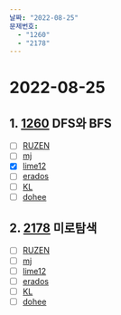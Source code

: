 ```yaml
---
날짜: "2022-08-25"
문제번호: 
  - "1260"
  - "2178"
---
```


# 2022-08-25

## 1. [1260](https://www.acmicpc.net/problem/1260) DFS와 BFS

- [ ] [RUZEN](./1260_RUZEN.md)
- [ ] [mj](./1260_mj.md)
- [X] [lime12](./1260_lime12.md)
- [ ] [erados](./1260_erados.md)
- [ ] [KL](./1260_KL.md)
- [ ] [dohee](./1260_dohee.md)

## 2. [2178](https://www.acmicpc.net/problem/2178) 미로탐색

- [ ] [RUZEN](./2178_RUZEN.md)
- [ ] [mj](./2178_mj.md)
- [ ] [lime12](./2178_lime12.md)
- [ ] [erados](./2178_erados.md)
- [ ] [KL](./2178_KL.md)
- [ ] [dohee](./2178_dohee.md)
